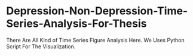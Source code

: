 # Depression-Non-Depression-Time-Series-Analysis-For-Thesis
There Are All Kind of Time Series Figure Analysis Here. We Uses Python Script For The Visualization.

